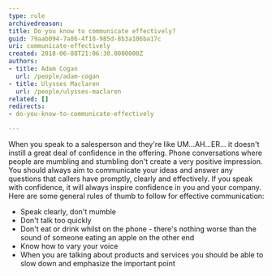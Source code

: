 ```yaml
---
type: rule
archivedreason: 
title: Do you know to communicate effectively?
guid: 79aab094-7a86-4f18-985d-8b3a106ba17c
uri: communicate-effectively
created: 2018-06-08T21:06:30.0000000Z
authors:
- title: Adam Cogan
  url: /people/adam-cogan
- title: Ulysses Maclaren
  url: /people/ulysses-maclaren
related: []
redirects:
- do-you-know-to-communicate-effectively

---
```


When you speak to a salesperson and they're like UM...AH...ER... it doesn't instill a great deal of confidence in the offering. Phone conversations where people are mumbling and stumbling don't create a very positive impression. You should always aim to communicate your ideas and answer any questions that callers have promptly, clearly and effectively. If you speak with confidence, it will always inspire confidence in you and your company. Here are some general rules of thumb to follow for effective communication:

<!--endintro-->

* Speak clearly, don't mumble
* Don't talk too quickly
* Don't eat or drink whilst on the phone - there's nothing worse than the sound of someone eating an apple on the other end
* Know how to vary your voice
* When you are talking about products and services you should be able to slow down and emphasize the important point
